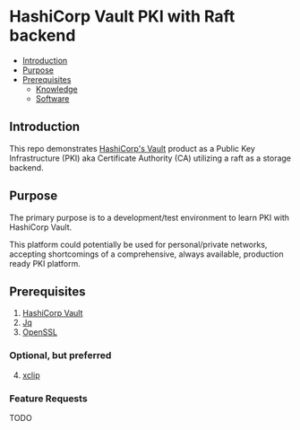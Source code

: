 # HashiCorp Vault PKI with Raft backend

* [Introduction](#introduction)
* [Purpose](#purpose)
* [Prerequisites](#prerequisites)
   * [Knowledge](#knowledge)
   * [Software](#software)


## Introduction

This repo demonstrates [HashiCorp's Vault](https://www.hashicorp.com/products/vault) product as a Public Key Infrastructure (PKI)
aka Certificate Authority (CA) utilizing a raft as a storage backend.

## Purpose

The primary purpose is to a development/test environment to learn PKI with HashiCorp Vault.

This platform could potentially be used for personal/private networks, accepting
shortcomings of a comprehensive, always available, production ready PKI platform.

## Prerequisites

1. [HashiCorp Vault](https://www.vaultproject.io/downloads)
2. [Jq](https://stedolan.github.io/jq/download/)
3. [OpenSSL](https://wiki.openssl.org/index.php/Binaries)

### Optional, but preferred
4. [xclip](https://github.com/astrand/xclip)

### Feature Requests

TODO
